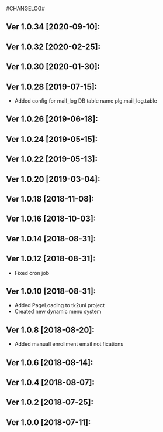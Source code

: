 #CHANGELOG#

Ver 1.0.34 [2020-09-10]:
-------------------------------


Ver 1.0.32 [2020-02-25]:
-------------------------------


Ver 1.0.30 [2020-01-30]:
-------------------------------


Ver 1.0.28 [2019-07-15]:
-------------------------------
  - Added config for mail_log DB table name plg.mail_log.table


Ver 1.0.26 [2019-06-18]:
-------------------------------


Ver 1.0.24 [2019-05-15]:
-------------------------------


Ver 1.0.22 [2019-05-13]:
-------------------------------


Ver 1.0.20 [2019-03-04]:
-------------------------------


Ver 1.0.18 [2018-11-08]:
-------------------------------


Ver 1.0.16 [2018-10-03]:
-------------------------------


Ver 1.0.14 [2018-08-31]:
-------------------------------


Ver 1.0.12 [2018-08-31]:
-------------------------------
  - Fixed cron job


Ver 1.0.10 [2018-08-31]:
-------------------------------
  - Added PageLoading to tk2uni project
  - Created new dynamic menu system


Ver 1.0.8 [2018-08-20]:
-------------------------------
  - Added manuall enrollment email notifications


Ver 1.0.6 [2018-08-14]:
-------------------------------


Ver 1.0.4 [2018-08-07]:
-------------------------------


Ver 1.0.2 [2018-07-25]:
-------------------------------


Ver 1.0.0 [2018-07-11]:
-------------------------------





